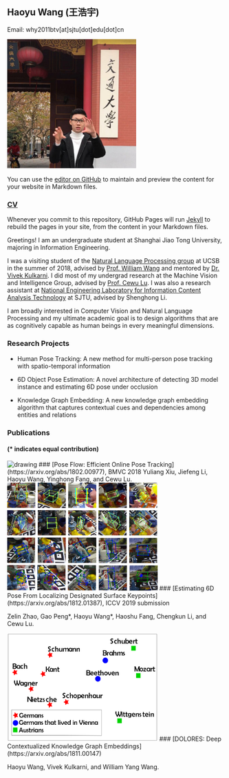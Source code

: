## Haoyu Wang (王浩宇)
Email: why2011btv[at]sjtu[dot]edu[dot]cn

<img src="profile_photo.jpg" alt="drawing" width="300"/>

You can use the [editor on GitHub](https://github.com/why2011btv/why2011btv.github.io/edit/master/index.md) to maintain and preview the content for your website in Markdown files.

### [CV](https://github.com/why2011btv/why2011btv.github.io/blob/master/CV_HAOYU_WANG.pdf)

Whenever you commit to this repository, GitHub Pages will run [Jekyll](https://jekyllrb.com/) to rebuild the pages in your site, from the content in your Markdown files.

Greetings! I am an undergraduate student at Shanghai Jiao Tong University, majoring in Information Engineering.

I was a visiting student of the [Natural Language Processing group](http://nlp.cs.ucsb.edu) at UCSB in the summer of 2018, advised by [Prof. William Wang](http://cs.ucsb.edu/~william/) and mentored by [Dr. Vivek Kulkarni](https://viveksck.github.io). I did most of my undergrad research at the Machine Vision and Intelligence Group, advised by [Prof. Cewu Lu](http://mvig.sjtu.edu.cn/index.html). I was also a research assistant at [National Engineering Laboratory for Information Content Analysis Technology](http://nelcat.sjtu.edu.cn/index.html) at SJTU, advised by Shenghong Li.

I am broadly interested in Computer Vision and Natural Language Processing and my ultimate academic goal is to design algorithms that are as cognitively capable as human beings in every meaningful dimensions. 

### Research Projects

- Human Pose Tracking: A new method for multi-person pose tracking with spatio-temporal information

- 6D Object Pose Estimation: A novel architecture of detecting 3D model instance and estimating 6D pose under occlusion

- Knowledge Graph Embedding: A new knowledge graph embedding algorithm that captures contextual cues and dependencies among entities and relations

### Publications
#### (* indicates equal contribution)
<img src="https://github.com/YuliangXiu/PoseFlow/blob/master/posetrack2.gif" alt="drawing" width="350" height="250"/> 
### [Pose Flow: Efficient Online Pose Tracking](https://arxiv.org/abs/1802.00977), BMVC 2018
Yuliang Xiu, Jiefeng Li, Haoyu Wang, Yinghong Fang, and Cewu Lu.

<img src="visual_all.png" alt="drawing" width="350" height="250"/> 
### [Estimating 6D Pose From Localizing Designated Surface Keypoints](https://arxiv.org/abs/1812.01387), ICCV 2019 submission

Zelin Zhao, Gao Peng*, Haoyu Wang*, Haoshu Fang, Chengkun Li, and Cewu Lu.

<img src="place_lived_in.png" alt="drawing" width="350" height="250"/> 
### [DOLORES: Deep Contextualized Knowledge Graph Embeddings](https://arxiv.org/abs/1811.00147)

Haoyu Wang, Vivek Kulkarni, and William Yang Wang.
